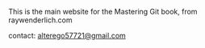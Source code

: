 This is the main website for the Mastering Git book, from raywenderlich.com

contact: alterego57721@gmail.com
